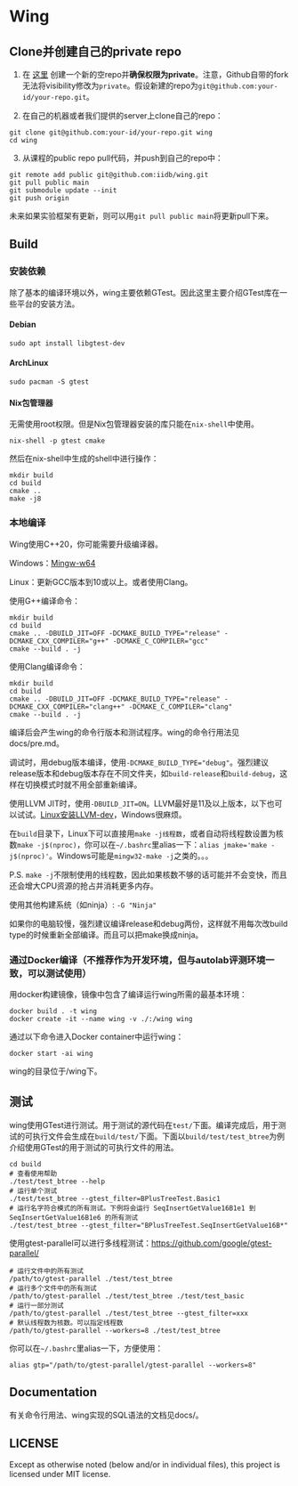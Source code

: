 # Wing

## Clone并创建自己的private repo

1. 在 [这里](https://github.com/new) 创建一个新的空repo并**确保权限为private**。注意，Github自带的fork无法将visibility修改为`private`。假设新建的repo为`git@github.com:your-id/your-repo.git`。

2. 在自己的机器或者我们提供的server上clone自己的repo：

```shell
git clone git@github.com:your-id/your-repo.git wing
cd wing
```

3. 从课程的public repo pull代码，并push到自己的repo中：

```shell
git remote add public git@github.com:iidb/wing.git
git pull public main
git submodule update --init
git push origin
```

未来如果实验框架有更新，则可以用`git pull public main`将更新pull下来。

## Build

### 安装依赖

除了基本的编译环境以外，wing主要依赖GTest。因此这里主要介绍GTest库在一些平台的安装方法。

#### Debian

```shell
sudo apt install libgtest-dev
```

#### ArchLinux

```shell
sudo pacman -S gtest
```

#### Nix包管理器

无需使用root权限。但是Nix包管理器安装的库只能在`nix-shell`中使用。

```shell
nix-shell -p gtest cmake
```

然后在nix-shell中生成的shell中进行操作：

```shell
mkdir build
cd build
cmake ..
make -j8
```

### 本地编译

Wing使用C++20，你可能需要升级编译器。

Windows：[Mingw-w64](https://winlibs.com/)

Linux：更新GCC版本到10或以上。或者使用Clang。

使用G++编译命令：

```shell
mkdir build
cd build
cmake .. -DBUILD_JIT=OFF -DCMAKE_BUILD_TYPE="release" -DCMAKE_CXX_COMPILER="g++" -DCMAKE_C_COMPILER="gcc"
cmake --build . -j
```

使用Clang编译命令：

```shell
mkdir build
cd build
cmake .. -DBUILD_JIT=OFF -DCMAKE_BUILD_TYPE="release" -DCMAKE_CXX_COMPILER="clang++" -DCMAKE_C_COMPILER="clang"
cmake --build . -j
```

编译后会产生wing的命令行版本和测试程序。wing的命令行用法见docs/pre.md。

调试时，用debug版本编译，使用`-DCMAKE_BUILD_TYPE="debug"`。强烈建议release版本和debug版本存在不同文件夹，如`build-release`和`build-debug`，这样在切换模式时就不用全部重新编译。

使用LLVM JIT时，使用`-DBUILD_JIT=ON`。LLVM最好是11及以上版本，以下也可以试试。[Linux安装LLVM-dev](https://apt.llvm.org/)，Windows很麻烦。

在`build`目录下，Linux下可以直接用`make -j线程数`，或者自动将线程数设置为核数`make -j$(nproc)`，你可以在`~/.bashrc`里alias一下：`alias jmake='make -j$(nproc)'`。Windows可能是`mingw32-make -j`之类的。。。

P.S. `make -j`不限制使用的线程数，因此如果核数不够的话可能并不会变快，而且还会增大CPU资源的抢占并消耗更多内存。

使用其他构建系统（如ninja）: `-G "Ninja"`

如果你的电脑较慢，强烈建议编译release和debug两份，这样就不用每次改build type的时候重新全部编译。而且可以把make换成ninja。

### 通过Docker编译（不推荐作为开发环境，但与autolab评测环境一致，可以测试使用）

用docker构建镜像，镜像中包含了编译运行wing所需的最基本环境：

```shell
docker build . -t wing
docker create -it --name wing -v ./:/wing wing
```

通过以下命令进入Docker container中运行wing：

```shell
docker start -ai wing
```

wing的目录位于/wing下。

## 测试

wing使用GTest进行测试。用于测试的源代码在`test/`下面。编译完成后，用于测试的可执行文件会生成在`build/test/`下面。下面以`build/test/test_btree`为例介绍使用GTest的用于测试的可执行文件的用法。

```shell
cd build
# 查看使用帮助
./test/test_btree --help
# 运行单个测试
./test/test_btree --gtest_filter=BPlusTreeTest.Basic1
# 运行名字符合模式的所有测试。下例将会运行 SeqInsertGetValue16B1e1 到 SeqInsertGetValue16B1e6 的所有测试
./test/test_btree --gtest_filter="BPlusTreeTest.SeqInsertGetValue16B*"
```

使用gtest-parallel可以进行多线程测试：<https://github.com/google/gtest-parallel/>

```shell
# 运行文件中的所有测试
/path/to/gtest-parallel ./test/test_btree
# 运行多个文件中的所有测试
/path/to/gtest-parallel ./test/test_btree ./test/test_basic
# 运行一部分测试
/path/to/gtest-parallel ./test/test_btree --gtest_filter=xxx
# 默认线程数为核数。可以指定线程数
/path/to/gtest-parallel --workers=8 ./test/test_btree
```

你可以在`~/.bashrc`里alias一下，方便使用：

```shell
alias gtp="/path/to/gtest-parallel/gtest-parallel --workers=8"
```

## Documentation

有关命令行用法、wing实现的SQL语法的文档见docs/。

## LICENSE

Except as otherwise noted (below and/or in individual files), this project is licensed under MIT license.
